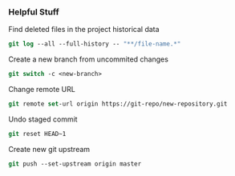  ### Helpful Stuff
  
  Find deleted files in the project historical data
  
  ```csh
  git log --all --full-history -- "**/file-name.*"
  ```

  Create a new branch from uncommited changes
  
  ```csh
  git switch -c <new-branch>
  ```

  Change remote URL
  
   ```csh
  git remote set-url origin https://git-repo/new-repository.git
   ```
  
  Undo staged commit
  
  ```csh
  git reset HEAD~1
   ```
  
  Create new git upstream
  
 ```csh
 git push --set-upstream origin master
  ```
